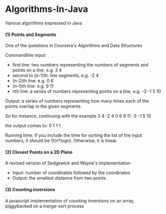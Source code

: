 # Algorithms-In-Java
Various algorithms expressed in Java

<h4>(1) Points and Segments</h4>

One of the questions in Coursera's Algorithms and Data Structures

Commandline input:
* first line: two numbers representing the numbers of segments and points on a line, e.g. 3 4
* second to (n-1)th: line segments, e.g. -2 4
* (n-2)th line: e.g. 0 6
* (n-1)th line: e.g. 9 11
* nth line: a series of numbers representing points on a line, e.g. -3 -1 5 10

Output:
a series of numbers representing how many times each of the points overlap in the given segments.

So for instance, continuing with the example
3 4
-2 4
0 6
9 11
-3 -1 5 10

the output comes to:
0 1 1 1

Running time: 
If you include the time for sorting the list of the input numbers, it should be O(n*logn). Otherwise, it is linear.

<h4>(2) Closest Points on a 2D Plane</h4>

A revised version of Sedgewick and Wayne's implementation

* Input: number of coordinates followed by the coordinates
* Output: the smallest distance from two points

<h4>(3) Counting inversions</h4>
A javascript implementation of counting inversions on an array, piggybacked on a merge-sort process
